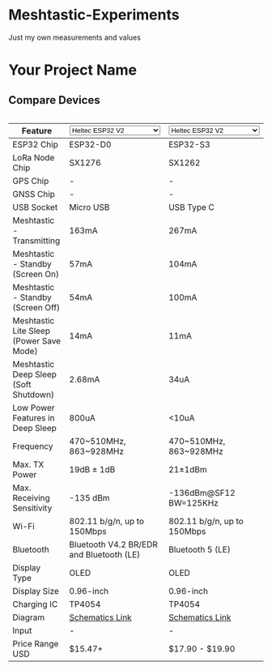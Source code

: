 # Meshtastic-Experiments
Just my own measurements and values
# Your Project Name

## Compare Devices

<div style="overflow-x: auto;">
  <table id="comparison-table">
    <thead>
      <tr>
        <th>Feature</th>
        <th>
          <select id="device1" onchange="updateComparison()">
            <option value="Heltec ESP32 V2">Heltec ESP32 V2</option>
            <option value="Heltec ESP32 V3">Heltec ESP32 V3</option>
            <option value="Heltec Wireless Paper">Heltec Wireless Paper</option>
            <option value="Wireless Stick Lite V3">Wireless Stick Lite V3</option>
            <option value="Heltec Wireless Tracker">Heltec Wireless Tracker</option>
            <option value="Heltec Capsule Sensor V3">Heltec Capsule Sensor V3</option>
            <option value="T-Deck">T-Deck</option>
            <option value="RAK Micro Controller Unit">RAK Micro Controller Unit</option>
          </select>
        </th>
        <th>
          <select id="device2" onchange="updateComparison()">
            <option value="Heltec ESP32 V2">Heltec ESP32 V2</option>
            <option value="Heltec ESP32 V3">Heltec ESP32 V3</option>
            <option value="Heltec Wireless Paper">Heltec Wireless Paper</option>
            <option value="Wireless Stick Lite V3">Wireless Stick Lite V3</option>
            <option value="Heltec Wireless Tracker">Heltec Wireless Tracker</option>
            <option value="Heltec Capsule Sensor V3">Heltec Capsule Sensor V3</option>
            <option value="T-Deck">T-Deck</option>
            <option value="RAK Micro Controller Unit">RAK Micro Controller Unit</option>
          </select>
        </th>
      </tr>
    </thead>
    <tbody>
      <tr>
        <td>ESP32 Chip</td>
        <td id="device1-chip">ESP32-D0</td>
        <td id="device2-chip">ESP32-S3</td>
      </tr>
      <tr>
        <td>LoRa Node Chip</td>
        <td id="device1-lora">SX1276</td>
        <td id="device2-lora">SX1262</td>
      </tr>
      <tr>
        <td>GPS Chip</td>
        <td id="device1-gps">-</td>
        <td id="device2-gps">-</td>
      </tr>
      <tr>
        <td>GNSS Chip</td>
        <td id="device1-gnss">-</td>
        <td id="device2-gnss">-</td>
      </tr>
      <tr>
        <td>USB Socket</td>
        <td id="device1-usb">Micro USB</td>
        <td id="device2-usb">USB Type C</td>
      </tr>
      <tr>
        <td>Meshtastic - Transmitting</td>
        <td id="device1-transmit">163mA</td>
        <td id="device2-transmit">267mA</td>
      </tr>
      <tr>
        <td>Meshtastic - Standby (Screen On)</td>
        <td id="device1-standby-on">57mA</td>
        <td id="device2-standby-on">104mA</td>
      </tr>
      <tr>
        <td>Meshtastic - Standby (Screen Off)</td>
        <td id="device1-standby-off">54mA</td>
        <td id="device2-standby-off">100mA</td>
      </tr>
      <tr>
        <td>Meshtastic Lite Sleep (Power Save Mode)</td>
        <td id="device1-sleep">14mA</td>
        <td id="device2-sleep">11mA</td>
      </tr>
      <tr>
        <td>Meshtastic Deep Sleep (Soft Shutdown)</td>
        <td id="device1-deep-sleep">2.68mA</td>
        <td id="device2-deep-sleep">34uA</td>
      </tr>
      <tr>
        <td>Low Power Features in Deep Sleep</td>
        <td id="device1-low-power">800uA</td>
        <td id="device2-low-power">&lt;10uA</td>
      </tr>
      <tr>
        <td>Frequency</td>
        <td id="device1-frequency">470~510MHz, 863~928MHz</td>
        <td id="device2-frequency">470~510MHz, 863~928MHz</td>
      </tr>
      <tr>
        <td>Max. TX Power</td>
        <td id="device1-tx-power">19dB ± 1dB</td>
        <td id="device2-tx-power">21±1dBm</td>
      </tr>
      <tr>
        <td>Max. Receiving Sensitivity</td>
        <td id="device1-receive-sensitivity">-135 dBm</td>
        <td id="device2-receive-sensitivity">-136dBm@SF12 BW=125KHz</td>
      </tr>
      <tr>
        <td>Wi-Fi</td>
        <td id="device1-wifi">802.11 b/g/n, up to 150Mbps</td>
        <td id="device2-wifi">802.11 b/g/n, up to 150Mbps</td>
      </tr>
      <tr>
        <td>Bluetooth</td>
        <td id="device1-bluetooth">Bluetooth V4.2 BR/EDR and Bluetooth (LE)</td>
        <td id="device2-bluetooth">Bluetooth 5 (LE)</td>
      </tr>
      <tr>
        <td>Display Type</td>
        <td id="device1-display-type">OLED</td>
        <td id="device2-display-type">OLED</td>
      </tr>
      <tr>
        <td>Display Size</td>
        <td id="device1-display-size">0.96-inch</td>
        <td id="device2-display-size">0.96-inch</td>
      </tr>
      <tr>
        <td>Charging IC</td>
        <td id="device1-charging-ic">TP4054</td>
        <td id="device2-charging-ic">TP4054</td>
      </tr>
      <tr>
        <td>Diagram</td>
        <td id="device1-diagram"><a href="#">Schematics Link</a></td>
        <td id="device2-diagram"><a href="#">Schematics Link</a></td>
      </tr>
      <tr>
        <td>Input</td>
        <td id="device1-input">-</td>
        <td id="device2-input">-</td>
      </tr>
      <tr>
        <td>Price Range USD</td>
        <td id="device1-price">$15.47+</td>
        <td id="device2-price">$17.90 - $19.90</td>
      </tr>
    </tbody>
  </table>
</div>

<script>
  const devices = {
    "Heltec ESP32 V2": {
      chip: "ESP32-D0",
      lora: "SX1276",
      gps: "-",
      gnss: "-",
      usb: "Micro USB",
      transmit: "163mA",
      standbyOn: "57mA",
      standbyOff: "54mA",
      sleep: "14mA",
      deepSleep: "2.68mA",
      lowPower: "800uA",
      frequency: "470~510MHz, 863~928MHz",
      txPower: "19dB ± 1dB",
      receiveSensitivity: "-135 dBm",
      wifi: "802.11 b/g/n, up to 150Mbps",
      bluetooth: "Bluetooth V4.2 BR/EDR and Bluetooth (LE)",
      displayType: "OLED",
      displaySize: "0.96-inch",
      chargingIC: "TP4054",
      diagram: "Schematics Link",
      input: "-",
      price: "$15.47+"
    },
    "Heltec ESP32 V3": {
      chip: "ESP32-S3",
      lora: "SX1262",
      gps: "-",
      gnss: "-",
      usb: "USB Type C",
      transmit: "267mA",
      standbyOn: "104mA",
      standbyOff: "100mA",
      sleep: "11mA",
      deepSleep: "34uA",
      lowPower: "<10uA",
      frequency: "470~510MHz, 863~928MHz",
      txPower: "21±1dBm",
      receiveSensitivity: "-136dBm@SF12 BW=125KHz",
      wifi: "802.11 b/g/n, up to 150Mbps",
      bluetooth: "Bluetooth 5 (LE)",
      displayType: "OLED",
      displaySize: "0.96-inch",
      chargingIC: "TP4054",
      diagram: "Schematics Link",
      input: "-",
      price: "$17.90 - $19.90"
    },
    // Add other devices similarly
  };

  function updateComparison() {
    const device1 = document.getElementById('device1').value;
    const device2 = document.getElementById('device2').value;

    document.getElementById('device1-chip').innerText = devices[device1].chip;
    document.getElementById('device2-chip').innerText = devices[device2].chip;

    document.getElementById('device1-lora').innerText = devices[device1].lora;
    document.getElementById('device2-lora').innerText = devices[device2].lora;

    document.getElementById('device1-gps').innerText = devices[device1].gps;
    document.getElementById('device2-gps').innerText = devices[device2].gps;

    document.getElementById('device1-gnss').innerText = devices[device1].gnss;
    document.getElementById('device2-gnss').innerText = devices[device2].gnss;

    document.getElementById('device1-usb').innerText = devices[device1].usb;
    document.getElementById('device2-usb').innerText = devices[device2].usb;

    document.getElementById('device1-transmit').innerText = devices[device1].transmit;
    document.getElementById('device2-transmit').innerText = devices[device2].transmit;

    document.getElementById('device1-standby-on').innerText = devices[device1].standbyOn;
    document.getElementById('device2-standby-on').innerText = devices[device2].standbyOn;

    document.getElementById('device1-standby-off').innerText = devices[device1].standbyOff;
    document.getElementById('device2-standby-off').innerText = devices[device2].standbyOff;

    document.getElementById('device1-sleep').innerText = devices[device1].sleep;
    document.getElementById('device2-sleep').innerText = devices[device2].sleep;

    document.getElementById('device1-deep-sleep').innerText = devices[device1].deepSleep;
    document.getElementById('device2-deep-sleep').innerText = devices[device2].deepSleep;

    document.getElementById('device1-low-power').innerText = devices[device1].lowPower;
    document.getElementById('device2-low-power').innerText = devices[device2].lowPower;

    document.getElementById('device1-frequency').innerText = devices[device1].frequency;
    document.getElementById('device2-frequency').innerText = devices[device2].frequency;

    document.getElementById('device1-tx-power').innerText = devices[device1].txPower;
    document.getElementById('device2-tx-power').innerText = devices[device2].txPower;

    document.getElementById('device1-receive-sensitivity').innerText = devices[device1].receiveSensitivity;
    document.getElementById('device2-receive-sensitivity').innerText = devices[device2].receiveSensitivity;

    document.getElementById('device1-wifi').innerText = devices[device1].wifi;
    document.getElementById('device2-wifi').innerText = devices[device2].wifi;

    document.getElementById('device1-bluetooth').innerText = devices[device1].bluetooth;
    document.getElementById('device2-bluetooth').innerText = devices[device2].bluetooth;

    document.getElementById('device1-display-type').innerText = devices[device1].displayType;
    document.getElementById('device2-display-type').innerText = devices[device2].displayType;

    document.getElementById('device1-display-size').innerText = devices[device1].displaySize;
    document.getElementById('device2-display-size').innerText = devices[device2].displaySize;

    document.getElementById('device1-charging-ic').innerText = devices[device1].chargingIC;
    document.getElementById('device2-charging-ic').innerText = devices[device2].chargingIC;

    document.getElementById('device1-diagram').innerHTML = `<a href="#">${devices[device1].diagram}</a>`;
    document.getElementById('device2-diagram').innerHTML = `<a href="#">${devices[device2].diagram}</a>`;

    document.getElementById('device1-input').innerText = devices[device1].input;
    document.getElementById('device2-input').innerText = devices[device2].input;

    document.getElementById('device1-price').innerText = devices[device1].price;
    document.getElementById('device2-price').innerText = devices[device2].price;
  }

  document.addEventListener('DOMContentLoaded', updateComparison);
</script>
